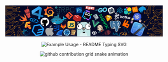 <!-- my-skills -->

![](./assets/skills.png)

<p align="center">
  <img src="https://readme-typing-svg.demolab.com?font=Fira+Code&pause=1000&center=true&vCenter=true&width=435&lines=Welcome+to+My+Profile!;%E4%BD%A0%E5%BD%93%E5%83%8F%E9%B8%9F%E9%A3%9E%E5%BE%80%E4%BD%A0%E7%9A%84%E5%B1%B1..." alt="Example Usage - README Typing SVG">
</p>

<p align="center">
  <picture>
    <source media="(prefers-color-scheme: dark)" srcset="https://raw.github.com/zagss/zagss/output/github-contribution-grid-snake-dark.svg">
    <source media="(prefers-color-scheme: light)" srcset="https://raw.github.com/zagss/zagss/output/github-contribution-grid-snake.svg">
    <img alt="github contribution grid snake animation" src="https://raw.github.com/zagss/zagss/output/github-contribution-grid-snake-dark.svg">
  </picture>
</p>
